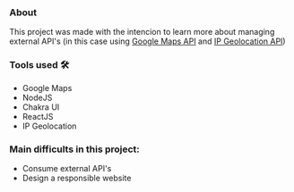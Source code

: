 ### About 
This project was made with the intencion to learn more about managing external API's (in this case using [Google Maps API][google_maps] and [IP Geolocation API][ip_geo])

### Tools used 🛠
- Google Maps
- NodeJS
- Chakra UI
- ReactJS
- IP Geolocation

### Main difficults in this project:
- Consume external API's 
- Design a responsible website

[ip_geo]:       https://ip-api.com
[google_maps]:  https://developers.google.com/maps/documentation/